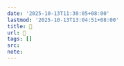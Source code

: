 ```yaml
---
date: '2025-10-13T11:30:05+08:00'
lastmod: '2025-10-13T13:04:51+08:00'
title: 󰤕
url: 󰤕
tags: []
src:
note:
---
```

